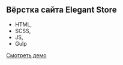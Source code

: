 ## Вёрстка сайта Elegant Store

- HTML,
-  SCSS,
-  JS,
-  Gulp

[Смотреть демо](https://insolent13.github.io/elegant-store/)
